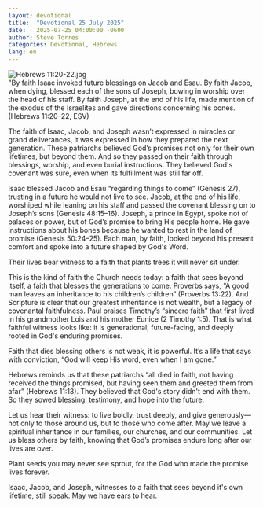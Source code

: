 ```yaml
---
layout: devotional
title:  "Devotional 25 July 2025"
date:   2025-07-25 04:00:00 -0600
author: Steve Torres
categories: Devotional, Hebrews
lang: en
---
```

<img src="https://sitemedia.esteeb.com/file/esteebcomsitemedia/devotional_images/Hebrews/Heb-11_20-22.jpg?raw=true" alt="Hebrews 11:20-22.jpg" style="max-width: 100%; height: auto;">

<div class="scripture">
   "By faith Isaac invoked future blessings on Jacob and Esau. By faith Jacob, when dying, blessed each of the sons of Joseph, bowing in worship over the head of his staff. By faith Joseph, at the end of his life, made mention of the exodus of the Israelites and gave directions concerning his bones. (Hebrews 11:20–22, ESV)
</div>

The faith of Isaac, Jacob, and Joseph wasn’t expressed in miracles or grand deliverances, it was expressed in how they prepared the next generation. These patriarchs believed God’s promises not only for their own lifetimes, but beyond them. And so they passed on their faith through blessings, worship, and even burial instructions. They believed God's covenant was sure, even when its fulfillment was still far off.

Isaac blessed Jacob and Esau “regarding things to come” (Genesis 27), trusting in a future he would not live to see. Jacob, at the end of his life, worshiped while leaning on his staff and passed the covenant blessing on to Joseph’s sons (Genesis 48:15–16). Joseph, a prince in Egypt, spoke not of palaces or power, but of God’s promise to bring His people home. He gave instructions about his bones because he wanted to rest in the land of promise (Genesis 50:24–25). Each man, by faith, looked beyond his present comfort and spoke into a future shaped by God's Word.

Their lives bear witness to a faith that plants trees it will never sit under.

This is the kind of faith the Church needs today: a faith that sees beyond itself, a faith that blesses the generations to come. Proverbs says, “A good man leaves an inheritance to his children’s children” (Proverbs 13:22). And Scripture is clear that our greatest inheritance is not wealth, but a legacy of covenantal faithfulness. Paul praises Timothy’s “sincere faith” that first lived in his grandmother Lois and his mother Eunice (2 Timothy 1:5). That is what faithful witness looks like: it is generational, future-facing, and deeply rooted in God's enduring promises.

Faith that dies blessing others is not weak, it is powerful. It’s a life that says with conviction, “God will keep His word, even when I am gone.”

Hebrews reminds us that these patriarchs “all died in faith, not having received the things promised, but having seen them and greeted them from afar” (Hebrews 11:13). They believed that God's story didn't end with them. So they sowed blessing, testimony, and hope into the future.

Let us hear their witness: to live boldly, trust deeply, and give generously—not only to those around us, but to those who come after. May we leave a spiritual inheritance in our families, our churches, and our communities. Let us bless others by faith, knowing that God’s promises endure long after our lives are over.

Plant seeds you may never see sprout, for the God who made the promise lives forever.

Isaac, Jacob, and Joseph, witnesses to a faith that sees beyond it's own lifetime, still speak. May we have ears to hear.
